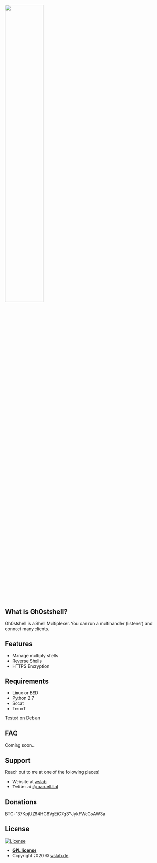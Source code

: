 <img src="https://wslab.de/wslab/logo_gs_wh.png" height="50%"> 


## What is Gh0stshell?
Gh0stshell is a Shell Multiplexer. You can run a multihandler (listener) and connect many clients.

## Features
+ Manage multiply shells
+ Reverse Shells
+ HTTPS Encryption 

## Requirements
- Linux or BSD
- Python 2.7
- Socat 
- TmuxT

Tested on Debian

## FAQ
Coming soon...

## Support
Reach out to me at one of the following places!

- Website at <a href="https://wslab.de" target="_blank">wslab</a>
- Twitter at <a href="https://twitter.com/marcelbilal" target="_blank">@marcelbilal</a>

## Donations 
BTC: 137KpjUZ64HC8VgEiG7g3YJykFWoGsAW3a

## License

[![License](http://img.shields.io/:license-gpl-blue.svg?style=flat-square)](http://badges.gpl-license.org)

- **[GPL license](http://opensource.org/licenses/gpl-license.php)**
- Copyright 2020 © <a href="https://wslab.de" target="_blank">wslab.de</a>.
